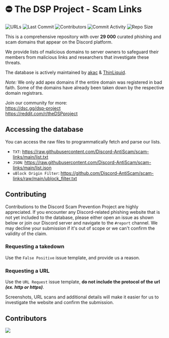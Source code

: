 # ⛔ The DSP Project - Scam Links
![URLs](https://img.shields.io/badge/dynamic/json?url=https%3A%2F%2Fraw.githubusercontent.com%2FDiscord-AntiScam%2Fscam-links%2Fmain%2Flist.json&query=length&color=4169e1&style=for-the-badge&label=URLs)
![Last Commit](https://img.shields.io/github/last-commit/Discord-AntiScam/scam-links?color=4169e1&style=for-the-badge)
![Contributors](https://img.shields.io/github/contributors/Discord-AntiScam/scam-links?color=4169e1&style=for-the-badge)
![Commit Activity](https://img.shields.io/github/commit-activity/w/Discord-AntiScam/scam-links?color=4169e1&style=for-the-badge)
![Repo Size](https://img.shields.io/github/repo-size/Discord-AntiScam/scam-links?color=4169e1&style=for-the-badge)

This is a comprehensive repository with over **29 000** curated phishing and scam domains that appear on the Discord platform. 

We provide lists of malicious domains to server owners to safeguard their members from malicious links and researchers that investigate these threats.

The database is actively maintained by [akac](https://github.com/actually-akac) & [ThinLiquid](https://github.com/ThinLiquid).<br>

*Note:* We only add apex domains if the entire domain was registered in bad faith. Some of the domains have already been taken down by the respective domain registrars. 

Join our community for more:<br> 
https://dsc.gg/dsp-project<br>
https://reddit.com/r/theDSPproject

## Accessing the database
You can access the raw files to programmatically fetch and parse our lists.
- `TXT`: https://raw.githubusercontent.com/Discord-AntiScam/scam-links/main/list.txt
- `JSON`: https://raw.githubusercontent.com/Discord-AntiScam/scam-links/main/list.json
- `uBlock Origin Filter`: https://github.com/Discord-AntiScam/scam-links/raw/main/ublock_filter.txt

## Contributing
Contributions to the Discord Scam Prevention Project are highly appreciated. If you encounter any Discord-related phishing website that is not yet included to the database, please either open an issue as shown below or join our Discord server and navigate to the `#report` channel. We may decline your submission if it's out of scope or we can't confirm the validity of the claim.

### Requesting a takedown
Use the `False Positive` issue template, and provide us a reason.

### Requesting a URL
Use the `URL Request` issue template, **do not include the protocol of the url ___(ex. http or https)___**.

Screenshots, URL scans and additional details will make it easier for us to investigate the website and confirm the submission.

## Contributors
<img src="https://contrib.rocks/image?repo=Discord-AntiScam/scam-links">
